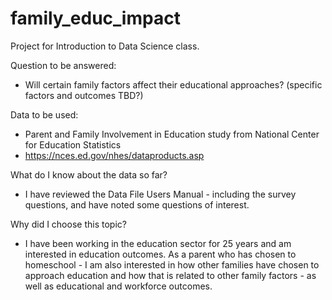 # family_educ_impact

Project for Introduction to Data Science class.

Question to be answered:
- Will certain family factors affect their educational approaches?  (specific factors and outcomes TBD?)

Data to be used:
- Parent and Family Involvement in Education study from National Center for Education Statistics
- https://nces.ed.gov/nhes/dataproducts.asp

What do I know about the data so far?
- I have reviewed the Data File Users Manual - including the survey questions, and have noted some questions of interest.

Why did I choose this topic?
- I have been working in the education sector for 25 years and am interested in education outcomes.  As a parent who has chosen
  to homeschool - I am also interested in how other families have chosen to approach education and how that is related to other family 
  factors - as well as educational and workforce outcomes.
